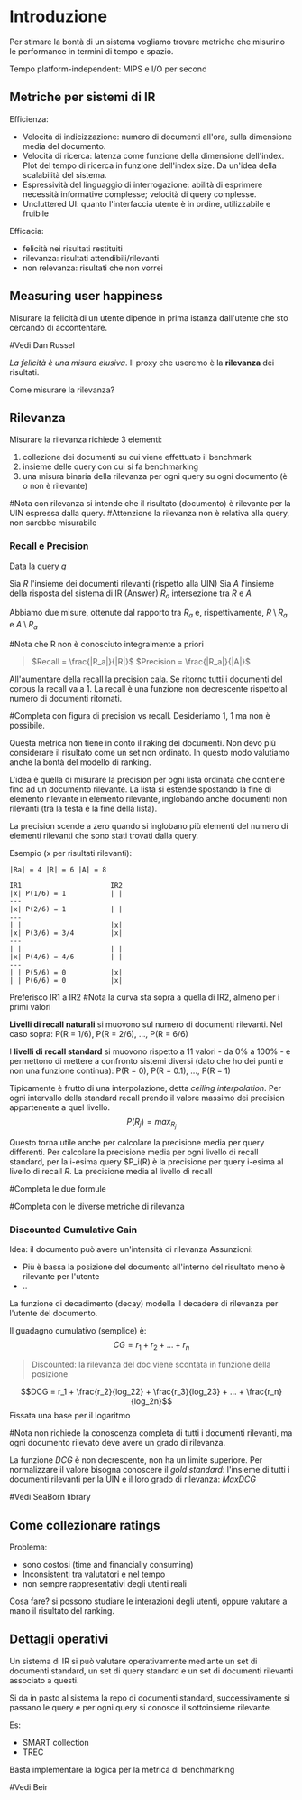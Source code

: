 # Introduzione
Per stimare la bontà di un sistema vogliamo trovare metriche che misurino le performance in termini di tempo e spazio.

Tempo platform-independent: MIPS e I/O per second

## Metriche per sistemi di IR
Efficienza:
- Velocità di indicizzazione: numero di documenti all'ora, sulla dimensione media del documento.
- Velocità di ricerca: latenza come funzione della dimensione dell'index. Plot del tempo di ricerca in funzione dell'index size. Da un'idea della scalabilità del sistema.
- Espressività del linguaggio di interrogazione: abilità di esprimere necessità informative complesse; velocità di query complesse.
- Uncluttered UI: quanto l'interfaccia utente è in ordine, utilizzabile e fruibile

Efficacia:
- felicità nei risultati restituiti
- rilevanza: risultati attendibili/rilevanti
- non relevanza: risultati che non vorrei

## Measuring user happiness
Misurare la felicità di un utente dipende in prima istanza dall'utente che sto cercando di accontentare.

#Vedi Dan Russel

*La felicità è una misura elusiva*. Il proxy che useremo è la **rilevanza** dei risultati.

Come misurare la rilevanza?
## Rilevanza
Misurare la rilevanza richiede 3 elementi:
1. collezione dei documenti su cui viene effettuato il benchmark
2. insieme delle query con cui si fa benchmarking
3. una misura binaria della rilevanza per ogni query su ogni documento (è o non è rilevante)

#Nota con rilevanza si intende che il risultato (documento) è rilevante per la UIN espressa dalla query.
#Attenzione la rilevanza non è relativa alla query, non sarebbe misurabile

### Recall e Precision
Data la query $q$

Sia $R$ l'insieme dei documenti rilevanti (rispetto alla UIN)
Sia $A$ l'insieme della risposta del sistema di IR (Answer)
$R_a$ intersezione tra $R$ e $A$

Abbiamo due misure, ottenute dal rapporto tra $R_a$ e, rispettivamente, $R \setminus R_a$ e $A \setminus R_a$

#Nota che R non è conosciuto integralmente a priori

>$Recall = \frac{|R_a|}{|R|}$
>$Precision = \frac{|R_a|}{|A|}$

All'aumentare della recall la precision cala. Se ritorno tutti i documenti del corpus la recall va a 1.
La recall è una funzione non decrescente rispetto al numero di documenti ritornati.

#Completa con figura di precision vs recall. Desideriamo 1, 1 ma non è possibile.

Questa metrica non tiene in conto il raking dei documenti. Non devo più considerare il risultato come un set non ordinato. In questo modo valutiamo anche la bontà del modello di ranking.

L'idea è quella di misurare la precision per ogni lista ordinata che contiene fino ad un documento rilevante. La lista si estende spostando la fine di elemento rilevante in elemento rilevante, inglobando anche documenti non rilevanti (tra la testa e la fine della lista).

La precision scende a zero quando si inglobano più elementi del numero di elementi rilevanti che sono stati trovati dalla query.

Esempio (x per risultati rilevanti):
```
|Ra| = 4 |R| = 6 |A| = 8

IR1                      IR2
|x| P(1/6) = 1           | |
---
|x| P(2/6) = 1           | |
---
| |                      |x|
|x| P(3/6) = 3/4         |x|
---
| |                      | |
|x| P(4/6) = 4/6         | |
---
| | P(5/6) = 0           |x|
| | P(6/6) = 0           |x|
```

Preferisco IR1 a IR2
#Nota la curva sta sopra a quella di IR2, almeno per i primi valori

**Livelli di recall naturali** si muovono sul numero di documenti rilevanti. Nel caso sopra: P(R = 1/6), P(R = 2/6), ..., P(R = 6/6)

I **livelli di recall standard** si muovono rispetto a 11 valori - da 0% a 100% - e permettono di mettere a confronto sistemi diversi (dato che ho dei punti e non una funzione continua): P(R = 0), P(R = 0.1), ..., P(R = 1)

Tipicamente è frutto di una interpolazione, detta *ceiling interpolation*. Per ogni intervallo della standard recall prendo il valore massimo dei precision appartenente a quel livello.
$$P(R_j) = max_{R_j }$$

Questo torna utile anche per calcolare la precisione media per query differenti. Per calcolare la precisione media per ogni livello di recall standard, per la i-esima query $P_i(R) è la precisione per query i-esima al livello di recall $R$. La precisione media al livello di recall

#Completa le due formule

#Completa con le diverse metriche di rilevanza

### Discounted Cumulative Gain
Idea: il documento può avere un'intensità di rilevanza
Assunzioni:
- Più è bassa la posizione del documento all'interno del risultato meno è rilevante per l'utente
- ..

La funzione di decadimento (decay) modella il decadere di rilevanza per l'utente del documento.

Il guadagno cumulativo (semplice) è:
$$CG = r_1 + r_2 + ... + r_n$$

>Discounted: la rilevanza del doc viene scontata in funzione della posizione

$$DCG = r_1 + \frac{r_2}{log_22} + \frac{r_3}{log_23} + ... + \frac{r_n}{log_2n}$$
Fissata una base per il logaritmo

#Nota non richiede la conoscenza completa di tutti i documenti rilevanti, ma ogni documento rilevato deve avere un grado di rilevanza.

La funzione $DCG$ è non decrescente, non ha un limite superiore. Per normalizzare il valore bisogna conoscere il *gold standard*: l'insieme di tutti i documenti rilevanti per la UIN e il loro grado di rilevanza: $MaxDCG$

#Vedi SeaBorn library
## Come collezionare ratings
Problema:
- sono costosi (time and financially consuming)
- Inconsistenti tra valutatori e nel tempo
- non sempre rappresentativi degli utenti reali

Cosa fare? si possono studiare le interazioni degli utenti, oppure valutare a mano il risultato del ranking.

## Dettagli operativi
Un sistema di IR si può valutare operativamente mediante un set di documenti standard, un set di query standard e un set di documenti rilevanti associato a questi.

Si da in pasto al sistema la repo di documenti standard, successivamente si passano le query e per ogni query si conosce il sottoinsieme rilevante.

Es:
- SMART collection
- TREC

Basta implementare la logica per la metrica di benchmarking

#Vedi Beir